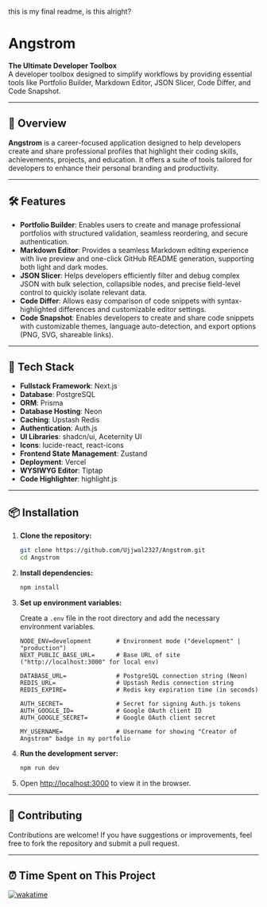 this is my final readme, is this alright?

# Angstrom

**The Ultimate Developer Toolbox**  
A developer toolbox designed to simplify workflows by providing essential tools like Portfolio Builder, Markdown Editor, JSON Slicer, Code Differ, and Code Snapshot.

---

## 🚀 Overview

**Angstrom** is a career-focused application designed to help developers create and share professional profiles that highlight their coding skills, achievements, projects, and education. It offers a suite of tools tailored for developers to enhance their personal branding and productivity.

---

## 🛠️ Features

- **Portfolio Builder**: Enables users to create and manage professional portfolios with structured validation, seamless reordering, and secure authentication.
- **Markdown Editor**:  Provides a seamless Markdown editing experience with live preview and one-click GitHub README generation, supporting both light and dark modes.
- **JSON Slicer**:  Helps developers efficiently filter and debug complex JSON with bulk selection, collapsible nodes, and precise field-level control to quickly isolate relevant data.
- **Code Differ**: Allows easy comparison of code snippets with syntax-highlighted differences and customizable editor settings.
- **Code Snapshot**: Enables developers to create and share code snippets with customizable themes, language auto-detection, and export options (PNG, SVG, shareable links).

---

## 🧰 Tech Stack

- **Fullstack Framework**: Next.js  
- **Database**: PostgreSQL  
- **ORM**: Prisma  
- **Database Hosting**: Neon  
- **Caching**: Upstash Redis  
- **Authentication**: Auth.js  
- **UI Libraries**: shadcn/ui, Aceternity UI  
- **Icons**: lucide-react, react-icons  
- **Frontend State Management**: Zustand  
- **Deployment**: Vercel  
- **WYSIWYG Editor**: Tiptap  
- **Code Highlighter**: highlight.js

---

## 📦 Installation

1. **Clone the repository:**

   ```bash
   git clone https://github.com/Ujjwal2327/Angstrom.git
   cd Angstrom
   ```

2. **Install dependencies:**

   ```bash
   npm install
   ```

3. **Set up environment variables:**

   Create a `.env` file in the root directory and add the necessary environment variables.

    ```env
    NODE_ENV=development       # Environment mode ("development" | "production")
    NEXT_PUBLIC_BASE_URL=      # Base URL of site ("http://localhost:3000" for local env)
    
    DATABASE_URL=              # PostgreSQL connection string (Neon)
    REDIS_URL=                 # Upstash Redis connection string
    REDIS_EXPIRE=              # Redis key expiration time (in seconds)
    
    AUTH_SECRET=               # Secret for signing Auth.js tokens
    AUTH_GOOGLE_ID=            # Google OAuth client ID
    AUTH_GOOGLE_SECRET=        # Google OAuth client secret
    
    MY_USERNAME=               # Username for showing "Creator of Angstrom" badge in my portfolio
    ```

4. **Run the development server:**

   ```bash
   npm run dev
   ```

5. Open [http://localhost:3000](http://localhost:3000) to view it in the browser.

---

## 🤝 Contributing

Contributions are welcome! If you have suggestions or improvements, feel free to fork the repository and submit a pull request.

---

## ⏰ Time Spent on This Project

[![wakatime](https://wakatime.com/badge/user/df6917f7-6186-4bb8-8288-531f1bfab139/project/647ddb24-c7bd-4468-b48d-01d2575e3db3.svg)](https://wakatime.com/@ujjwal2327/projects/opvlyxrshl)
